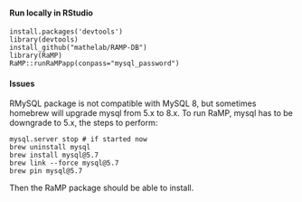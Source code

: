 #### Run locally in RStudio
```
install.packages('devtools')
library(devtools)
install_github("mathelab/RAMP-DB")
library(RaMP)
RaMP::runRaMPapp(conpass="mysql_password")
```
#### Issues
RMySQL package is not compatible with MySQL 8, but sometimes homebrew will upgrade mysql from 5.x to 8.x. To run RaMP,
mysql has to be downgrade to 5.x, the steps to perform:
```
mysql.server stop # if started now
brew uninstall mysql
brew install mysql@5.7
brew link --force mysql@5.7
brew pin mysql@5.7
```
Then the RaMP package should be able to install.

